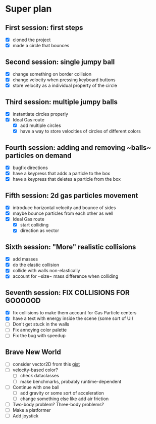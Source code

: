 # Super plan

## First session: first steps

- [x] cloned the project
- [x] made a circle that bounces

## Second session: single jumpy ball

- [x] change something on border collision
- [x] change velocity when pressing keyboard buttons
- [x] store velocity as a individual property of the circle

## Third session: multiple jumpy balls

- [x] instantiate circles properly
- [x] Ideal Gas route
    - [x] add multiple circles
    - [x] have a way to store velocities of circles of different colors

## Fourth session: adding and removing ~balls~ particles on demand

- [x] bugfix directions
- [x] have a keypress that adds a particle to the box
- [x] have a keypress that deletes a particle from the box

## Fifth session: 2d gas particles movement

- [x] introduce horizontal velocity and bounce of sides
- [x] maybe bounce particles from each other as well
- [x] Ideal Gas route
  - [x] start colliding
  - [x] direction as vector

## Sixth session: "More" realistic collisions

- [x] add masses
- [x] do the elastic collision
- [x] collide with walls non-elastically
- [x] account for ~size~ mass difference when colliding

## Seventh session: FIX COLLISIONS FOR GOOOOOD

- [x] fix collisions to make them account for Gas Particle centers
- [x] have a text with energy inside the scene (some sort of UI)
- [ ] Don't get stuck in the walls
- [ ] Fix annoying color palette
- [ ] Fix the bug with speedup

## Brave New World

- [ ] consider vector2D from this [gist](https://gist.github.com/RazorNd/3b8d3b906514bcd60055020efb8e8eb2)
- [ ] velocity-based color?
    - [ ] check dataclasses
    - [ ] make benchmarks, probably runtime-dependent
- [ ] Continue with one ball
    - [ ] add gravity or some sort of acceleration
    - [ ] change something else like add air friction
- [ ] Two-body problem? Three-body problems?
- [ ] Make a platformer
- [ ] Add joystick
